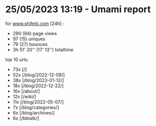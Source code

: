 # 25/05/2023 13:19 - Umami report
for www.shifeiti.com [24h] :

 - 290 (84) page views
 - 97 (15) uniques
 - 79 (27) bounces
 - 3h 51' 20'' (17' 13'') totaltime


top 10 urls:
 - 73x [/]
 - 52x [/blog/2022-12-09/]
 - 38x [/blog/2023-01-12/]
 - 18x [/blog/2022-12-22/]
 - 16x [/about/]
 - 12x [/wiki/]
 - 11x [/blog/2022-05-07/]
 - 7x [/blog/categories/]
 - 6x [/blog/archives/]
 - 6x [/bbtalk/]


